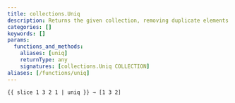 ```yaml
---
title: collections.Uniq
description: Returns the given collection, removing duplicate elements.
categories: []
keywords: []
params:
  functions_and_methods:
    aliases: [uniq]
    returnType: any
    signatures: [collections.Uniq COLLECTION]
aliases: [/functions/uniq]
---
```


```go-html-template
{{ slice 1 3 2 1 | uniq }} → [1 3 2]
```
